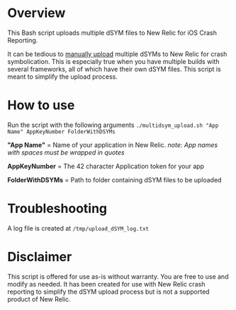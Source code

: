 # Overview
This Bash script uploads multiple dSYM files to New Relic for iOS Crash Reporting.

It can be tedious to [manually upload](https://docs.newrelic.com/docs/mobile-monitoring/new-relic-mobile-ios/install-configure/ios-agent-crash-reporting#manual-dsym) multiple dSYMs to New Relic for crash symbolication. This is especially true when you have multiple builds with several frameworks, all of which have their own dSYM files. This script is meant to simplify the upload process.

# How to use
Run the script with the following arguments
`./multidsym_upload.sh "App Name" AppKeyNumber FolderWithDSYMs`

**"App Name"** = Name of your application in New Relic.
  *note: App names with spaces must be wrapped in quotes*

**AppKeyNumber** = The 42 character Application token for your app

**FolderWithDSYMs** = Path to folder containing dSYM files to be uploaded

# Troubleshooting

A log file is created at `/tmp/upload_dSYM_log.txt`

# Disclaimer
This script is offered for use as-is without warranty. You are free to use and modify as needed. It has been created for use with New Relic crash reporting to simplify the dSYM upload process but is not a supported product of New Relic.
